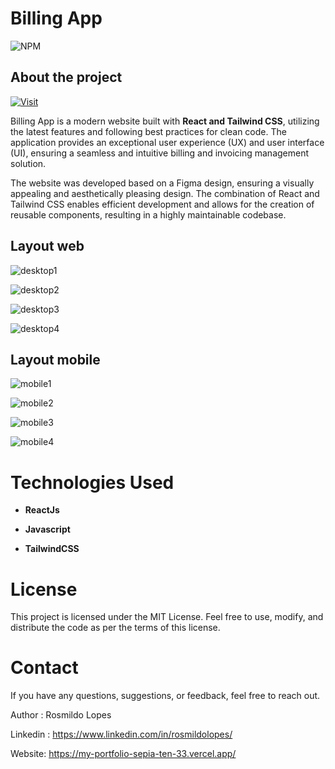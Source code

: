 # Billing App

![NPM](https://img.shields.io/npm/l/react)

## About the project

[![Visit](https://img.shields.io/badge/Visit-Demo-blue.svg)](https://modern-website-tau.vercel.app/)

Billing App is a modern website built with <b>React and Tailwind CSS</b>, utilizing the latest features and following best practices for clean code. The application provides an exceptional user experience (UX) and user interface (UI), ensuring a seamless and intuitive billing and invoicing management solution.

The website was developed based on a Figma design, ensuring a visually appealing and aesthetically pleasing design. The combination of React and Tailwind CSS enables efficient development and allows for the creation of reusable components, resulting in a highly maintainable codebase.

## Layout web

![desktop1](https://github.com/rosmildoLopes/modern-website/assets/123316625/d97d8bbd-4e67-4105-9a00-3b1fcd26ef93)

![desktop2](https://github.com/rosmildoLopes/modern-website/assets/123316625/6cc3a6b7-72db-4089-b674-c6912b3a7f74)

![desktop3](https://github.com/rosmildoLopes/modern-website/assets/123316625/4fd25e50-adfc-422d-be2c-eb11aa99ab1b)

![desktop4](https://github.com/rosmildoLopes/modern-website/assets/123316625/81c1760b-c3c9-46c2-9e3c-0af4ad6c1d56)

## Layout mobile

![mobile1](https://github.com/rosmildoLopes/modern-website/assets/123316625/30edf17d-b222-468b-ab09-d52a4ee46d0e)

![mobile2](https://github.com/rosmildoLopes/modern-website/assets/123316625/880b19ce-76f0-44fb-bd88-6a4357e39e2c)

![mobile3](https://github.com/rosmildoLopes/modern-website/assets/123316625/615a8e7b-296c-47b3-bb29-c7b9f645ca20)

![mobile4](https://github.com/rosmildoLopes/modern-website/assets/123316625/cce006fb-1f5e-47fe-9921-02f0f6744265)

# Technologies Used

- <b>ReactJs</b>

- <b>Javascript</b>

- <b>TailwindCSS</b>

# License

This project is licensed under the MIT License. Feel free to use, modify, and distribute the code as per the terms of this license.

# Contact

If you have any questions, suggestions, or feedback, feel free to reach out.

Author : Rosmildo Lopes

Linkedin :
https://www.linkedin.com/in/rosmildolopes/

Website: https://my-portfolio-sepia-ten-33.vercel.app/

